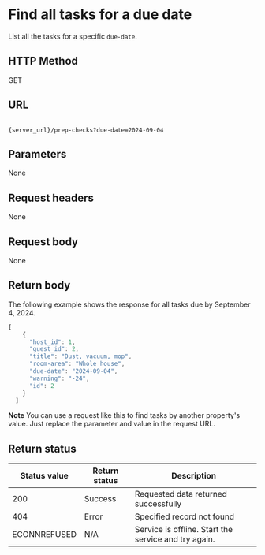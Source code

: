 # Find all tasks for a due date

List all the tasks for a specific `due-date`.

## HTTP Method

GET

## URL

```shell

{server_url}/prep-checks?due-date=2024-09-04
```

## Parameters

None

## Request headers

None

## Request body

None

## Return body

The following example shows the response for all tasks due by September 4, 2024.

```js
[
    {
      "host_id": 1,
      "guest_id": 2,
      "title": "Dust, vacuum, mop",
      "room-area": "Whole house",
      "due-date": "2024-09-04",
      "warning": "-24",
      "id": 2
    }
  ]
```

**Note** You can use a request like this to find tasks by another property's value. Just replace the parameter and value in the request URL.

## Return status

| Status value | Return status | Description |
| ------------- | ----------- | ----------- |
| 200 | Success | Requested data returned successfully |
| 404 | Error | Specified record not found |
| ECONNREFUSED | N/A | Service is offline. Start the service and try again. |
